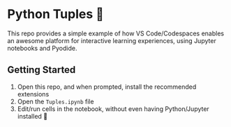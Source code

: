 # Python Tuples 🐍

This repo provides a simple example of how VS Code/Codespaces enables an awesome platform for interactive learning experiences, using Jupyter notebooks and Pyodide.

## Getting Started

1. Open this repo, and when prompted, install the recommended extensions
1. Open the `Tuples.ipynb` file  
1. Edit/run cells in the notebook, without even having Python/Jupyter installed 🚀

